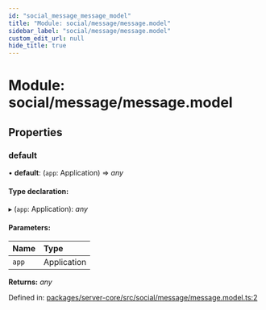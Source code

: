 ```yaml
---
id: "social_message_message_model"
title: "Module: social/message/message.model"
sidebar_label: "social/message/message.model"
custom_edit_url: null
hide_title: true
---
```


# Module: social/message/message.model

## Properties

### default

• **default**: (`app`: Application) => *any*

#### Type declaration:

▸ (`app`: Application): *any*

#### Parameters:

| Name | Type |
| :------ | :------ |
| `app` | Application |

**Returns:** *any*

Defined in: [packages/server-core/src/social/message/message.model.ts:2](https://github.com/xr3ngine/xr3ngine/blob/2d83606b6/packages/server-core/src/social/message/message.model.ts#L2)

